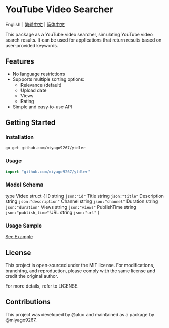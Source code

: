 # YouTube Video Searcher

English | [繁體中文](https://github.com/miyago9267/ytdler/blob/master/docs/zh_tw.md) | [简体中文](https://github.com/miyago9267/ytdler/blob/master/docs/zh_cn.md)

This package as a YouTube video searcher, simulating YouTube video search results. It can be used for applications that return results based on user-provided keywords.

## Features

- No language restrictions
- Supports multiple sorting options:
  - Relevance (default)
  - Upload date
  - Views
  - Rating
- Simple and easy-to-use API

## Getting Started

### Installation

```bash
go get github.com/miyago9267/ytdler
```

### Usage

```go
import "github.com/miyago9267/ytdler"
```

### Model Schema

type Video struct {
    ID          string `json:"id"`
    Title       string `json:"title"`
    Description string `json:"description"`
    Channel     string `json:"channel"`
    Duration    string `json:"duration"`
    Views       string `json:"views"`
    PublishTime string `json:"publish_time"`
    URL         string `json:"url"`
}

### Usage Sample

[See Example](https://github.com/miyago9267/ytdler/blob/main/cmd/main.go)

## License

This project is open-sourced under the MIT license. For modifications, branching, and reproduction, please comply with the same license and credit the original author.

For more details, refer to LICENSE.

## Contributions

This project was developed by @aluo and maintained as a package by @miyago9267.
